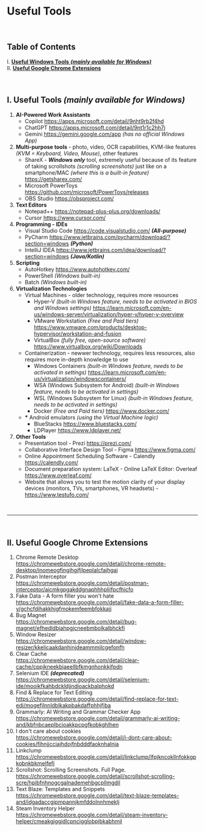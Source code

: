# **Useful Tools**

<br>

## Table of Contents
I. [**Useful Windows Tools** ***(mainly available for Windows)***](https://github.com/RomulusMirauta/Useful_Tools/blob/main/README.md#i-useful-tools-mainly-available-for-windows)<br>
II. [**Useful Google Chrome Extensions**](https://github.com/RomulusMirauta/Useful_Tools/blob/main/README.md#ii-useful-google-chrome-extensions)<br><br><br>

## I. Useful Tools *(mainly available for Windows)*

1. **AI-Powered Work Assistants**
   - Copilot https://apps.microsoft.com/detail/9nht9rb2f4hd
   - ChatGPT https://apps.microsoft.com/detail/9nt1r1c2hh7j
   - Gemini https://gemini.google.com/app *(has no official Windows App)*
2. **Multi-purpose tools** - photo, video, OCR capabilities, KVM-like features *(KVM = Keyboard, Video, Mouse)*, other features
   - ShareX - ***Windows only*** tool, extremely useful because of its feature of taking scrollshots *(scrolling screenshots)* just like on a smartphone/MAC *(where this is a built-in feature)* https://getsharex.com/
   - Microsoft PowerToys https://github.com/microsoft/PowerToys/releases
   - OBS Studio https://obsproject.com/
3. **Text Editors**
   - Notepad++ https://notepad-plus-plus.org/downloads/
   - Cursor https://www.cursor.com/
4. **Programming - IDEs**
   - Visual Studio Code https://code.visualstudio.com/ ***(All-purpose)***
   - PyCharm https://www.jetbrains.com/pycharm/download/?section=windows ***(Python)***
   - IntelliJ IDEA https://www.jetbrains.com/idea/download/?section=windows ***(Java/Kotlin)***
5. **Scripting**
   - AutoHotkey https://www.autohotkey.com/
   - PowerShell *(Windows built-in)*
   - Batch *(Windows built-in)*
6. **Virtualization Technologies**
   - Virtual Machines - older technology, requires more resources
      - Hyper-V *(built-in Windows feature, needs to be activated in BIOS and Windows settings)* https://learn.microsoft.com/en-us/windows-server/virtualization/hyper-v/hyper-v-overview
      - VMware Workstation *(Free and Paid tiers)* https://www.vmware.com/products/desktop-hypervisor/workstation-and-fusion
      - VirtualBox *(fully free, open-source software)* https://www.virtualbox.org/wiki/Downloads
   - Containerization - newwer technology, requires less resources, also requires more in-depth knowledge to use
      - Windows Containers *(built-in Windows feature, needs to be activated in settings)* https://learn.microsoft.com/en-us/virtualization/windowscontainers/
      - WSA (Windows Subsystem for Android) *(built-in Windows feature, needs to be activated in settings)*
      - WSL (Windows Subsystem for Linux) *(built-in Windows feature, needs to be activated in settings)*
      - Docker *(Free and Paid tiers)* https://www.docker.com/
   - __*__ Android emulators *(using the Virtual Machine logic)*
      - BlueStacks https://www.bluestacks.com/
      - LDPlayer https://www.ldplayer.net/
7. **Other Tools**
   - Presentation tool - Prezi https://prezi.com/
   - Collaborative Interface Design Tool - Figma https://www.figma.com/
   - Online Appointment Scheduling Software - Calendly https://calendly.com/
   - Document preparation system: LaTeX - Online LaTeX Editor: Overleaf https://www.overleaf.com/
   - Website that allows you to test the motion clarity of your display devices (monitors, TVs, smartphones, VR headsets) - https://www.testufo.com/


<br><hr><br>


## II. Useful Google Chrome Extensions

1. Chrome Remote Desktop <br> https://chromewebstore.google.com/detail/chrome-remote-desktop/inomeogfingihgjfjlpeplalcfajhgai
2. Postman Interceptor <br> https://chromewebstore.google.com/detail/postman-interceptor/aicmkgpgakddgnaphhhpliifpcfhicfo
3. Fake Data - A form filler you won't hate <br> https://chromewebstore.google.com/detail/fake-data-a-form-filler-y/gchcfdihakkhjgfmokemfeembfokkajj
4. Bug Magnet <br> https://chromewebstore.google.com/detail/bug-magnet/efhedldbjahpgjcneebmbolkalbhckfi
5. Window Resizer <br> https://chromewebstore.google.com/detail/window-resizer/kkelicaakdanhinjdeammmilcgefonfh
6. Clear Cache <br> https://chromewebstore.google.com/detail/clear-cache/cppjkneekbjaeellbfkmgnhonkkjfpdn
7. Selenium IDE ***(deprecated)*** <br> https://chromewebstore.google.com/detail/selenium-ide/mooikfkahbdckldjjndioackbalphokd
8. Find & Replace for Text Editing <br> https://chromewebstore.google.com/detail/find-replace-for-text-edi/mogefjlnnldblkakpbakdaffphhjfjba
9. Grammarly: AI Writing and Grammar Checker App <br> https://chromewebstore.google.com/detail/grammarly-ai-writing-and/kbfnbcaeplbcioakkpcpgfkobkghlhen
10. I don't care about cookies <br> https://chromewebstore.google.com/detail/i-dont-care-about-cookies/fihnjjcciajhdojfnbdddfaoknhalnja
11. Linkclump <br> https://chromewebstore.google.com/detail/linkclump/lfpjkncokllnfokkgpkobnkbkmelfefj
12. Scrollshot: Scrolling Screenshots. Full Page. <br> https://chromewebstore.google.com/detail/scrollshot-scrolling-scre/hpibfnhnogcgalnademehbgcpllmgdil
13. Text Blaze: Templates and Snippets <br> https://chromewebstore.google.com/detail/text-blaze-templates-and/idgadaccgipmpannjkmfddolnnhmeklj
14. Steam Inventory Helper <br> https://chromewebstore.google.com/detail/steam-inventory-helper/cmeakgjggjdlcpncigglobpjbkabhmjl
